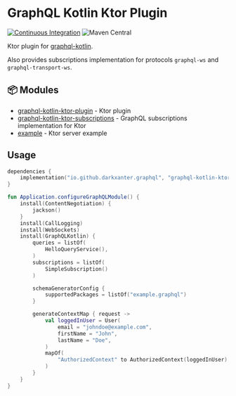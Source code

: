 # GraphQL Kotlin Ktor Plugin

[![Continuous Integration](https://github.com/darkxanter/graphql-kotlin-ktor/workflows/ci/badge.svg)](https://github.com/darkxanter/graphql-kotlin-ktor/actions?query=workflow%3A%22ci%22)
![Maven Central](https://img.shields.io/maven-central/v/io.github.darkxanter.graphql/graphql-kotlin-ktor-plugin)

Ktor plugin for [graphql-kotlin](https://github.com/ExpediaGroup/graphql-kotlin).

Also provides subscriptions implementation for protocols `graphql-ws` and `graphql-transport-ws`.

## 📦 Modules

- [graphql-kotlin-ktor-plugin](/graphql-kotlin-ktor-plugin) - Ktor plugin
- [graphql-kotlin-ktor-subscriptions](/graphql-kotlin-ktor-subscriptions) - GraphQL subscriptions implementation for Ktor
- [example](/example) - Ktor server example

## Usage

```kotlin
dependencies {
    implementation("io.github.darkxanter.graphql", "graphql-kotlin-ktor-plugin", "<last-version>")
}
```

```kotlin
fun Application.configureGraphQLModule() {
    install(ContentNegotiation) {
        jackson()
    }
    install(CallLogging)
    install(WebSockets)
    install(GraphQLKotlin) {
        queries = listOf(
            HelloQueryService(),
        )
        subscriptions = listOf(
            SimpleSubscription()
        )

        schemaGeneratorConfig {
            supportedPackages = listOf("example.graphql")
        }

        generateContextMap { request ->
            val loggedInUser = User(
                email = "johndoe@example.com",
                firstName = "John",
                lastName = "Doe",
            )
            mapOf(
                "AuthorizedContext" to AuthorizedContext(loggedInUser)
            )
        }
    }
}
```
